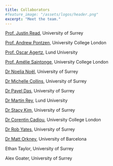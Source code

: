 ```yaml
---
title: Collaborators
#feature_image: "/assets/logos/header.png"
excerpt: "Meet the team."
---
```


<!-- {% include figure.html image="/assets/headshots/justin.png" alt="Justin Read" width="300" %} -->
<!-- {% include figure.html image="/assets/headshots/andrew.png" alt="Andrew Pontzen" width="300" %} -->
<!-- {% include figure.html image="/assets/headshots/oscar.png" alt="Oscar Agertz" width="300" %} -->
<!-- {% include figure.html image="/assets/headshots/martin.png" alt="<Martin Rey" width="300" %} -->
<!-- {% include figure.html image="/assets/headshots/stacy.png" alt="Stacy Kim" width="300" %} -->

<a href="http://personal.ph.surrey.ac.uk/~jr0018/">Prof. Justin Read</a>, University of Surrey

<a href="https://www.pontzen.co.uk/">Prof. Andrew Pontzen</a>, University College London

<a href="http://www.astro.lu.se/~oscar/">Prof. Oscar Agertz</a>, Lund University

<a href="http://www.star.ucl.ac.uk/~amelie/">Prof. Am&eacute;lie Saintonge</a>, University College London

<a href="https://www.surrey.ac.uk/people/noelia-e-d-noel">Dr Noelia No&euml;l</a>, University of Surrey

<a href="https://astromichelle.wordpress.com/">Dr Michelle Collins</a>, University of Surrey

<a href="https://drpayeldas.com/">Dr Payel Das</a>, University of Surrey

<a href="https://martin-rey.github.io/">Dr Martin Rey</a>, Lund University

<a href="http://stacykim.github.io/">Dr Stacy Kim</a>, University of Surrey

<a href="https://cphyc.github.io/">Dr Corentin Cadiou</a>, University College London

<a href="https://robyatesastro.wixsite.com/robyates">Dr Rob Yates</a>, University of Surrey

<a href="https://www.surrey.ac.uk/people/matthew-orkney">Dr Matt Orkney</a>, University of Barcelona

Ethan Taylor, University of Surrey

Alex Goater, University of Surrey

